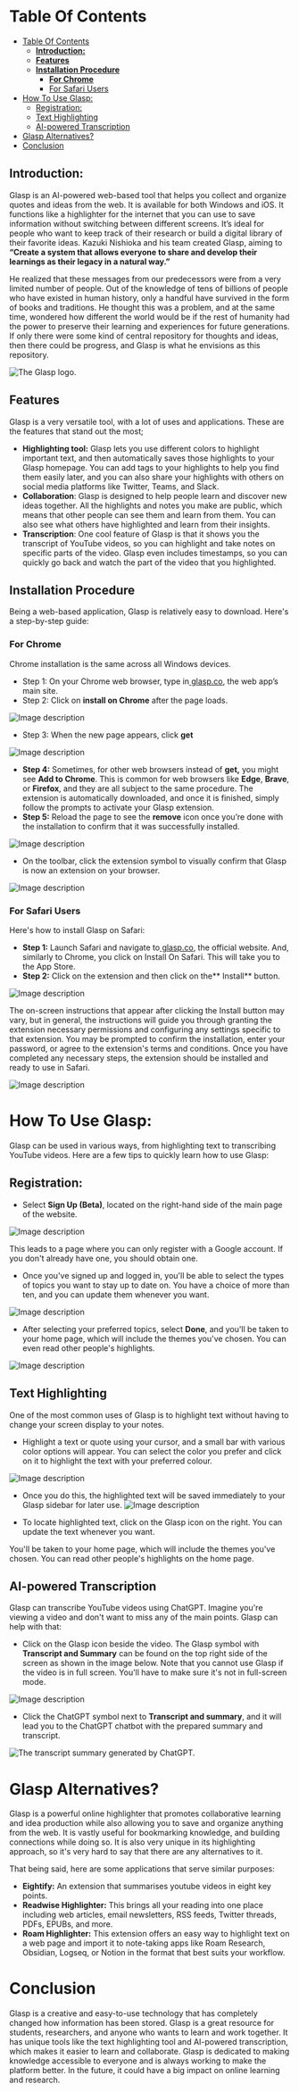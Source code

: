 # Table Of Contents

- [Table Of Contents](#table-of-contents)
  - [**Introduction:**](#introduction)
  - [**Features**](#features)
  - [**Installation Procedure**](#installation-procedure)
    - [**For Chrome**](#for-chrome)
    - [For Safari Users](#for-safari-users)
- [How To Use Glasp:](#how-to-use-glasp)
  - [Registration:](#registration)
  - [Text Highlighting](#text-highlighting)
  - [AI-powered Transcription](#ai-powered-transcription)
- [Glasp Alternatives?](#glasp-alternatives)
- [Conclusion](#conclusion)




## **Introduction:**

Glasp is an AI-powered web-based tool that helps you collect and organize quotes and ideas from the web. It is available for both Windows and iOS. It functions like a highlighter for the internet that you can use to save information without switching between different screens. It’s ideal for people who want to keep track of their research or build a digital library of their favorite ideas. Kazuki Nishioka and his team created Glasp, aiming to **“Create a system that allows everyone to share and develop their learnings as their legacy in a natural way.”**

He realized that these messages from our predecessors were from a very limited number of people. Out of the knowledge of tens of billions of people who have existed in human history, only a handful have survived in the form of books and traditions. He thought this was a problem, and at the same time, wondered how different the world would be if the rest of humanity had the power to preserve their learning and experiences for future generations. If only there were some kind of central repository for thoughts and ideas, then there could be progress, and Glasp is what he envisions as this repository.



![The Glasp logo.](https://dev-to-uploads.s3.amazonaws.com/uploads/articles/jjzf4bls2sfmo3u96x0n.png)

## **Features**

Glasp is a very versatile tool, with a lot of uses and applications. These are the features that stand out the most;



* **Highlighting tool:** Glasp lets you use different colors to highlight important text, and then automatically saves those highlights to your Glasp homepage. You can add tags to your highlights to help you find them easily later, and you can also share your highlights with others on social media platforms like Twitter, Teams, and Slack.
* **Collaboration**: Glasp is designed to help people learn and discover new ideas together. All the highlights and notes you make are public, which means that other people can see them and learn from them. You can also see what others have highlighted and learn from their insights.
* **Transcription**: One cool feature of Glasp is that it shows you the transcript of YouTube videos, so you can highlight and take notes on specific parts of the video. Glasp even includes timestamps, so you can quickly go back and watch the part of the video that you highlighted.


## **Installation Procedure**

Being a web-based application, Glasp is relatively easy to download. Here's a step-by-step guide:


### **For Chrome**

Chrome installation is the same across all Windows devices.



* Step 1: On your Chrome web browser, type in[ glasp.co](http://glasp.co), the web app’s main site. 
* Step 2: Click on **install on Chrome** after the page loads.

![Image description](https://dev-to-uploads.s3.amazonaws.com/uploads/articles/iyt6plew3mfqj2tkyczm.jpeg)




* Step 3: When the new page appears, click **get**




![Image description](https://dev-to-uploads.s3.amazonaws.com/uploads/articles/ns8lsolu0xom2td887wy.jpeg)




* **Step 4:** Sometimes, for other web browsers instead of **get,** you might see **Add to Chrome**. This is common for web browsers like **Edge**, **Brave**, or **Firefox**, and they are all subject to the same procedure.  The extension is automatically downloaded,  and once it is finished, simply follow the prompts to activate your Glasp extension.  
* **Step 5:** Reload the page to see the **remove** icon once you’re done with the installation to confirm that it was successfully installed.



![Image description](https://dev-to-uploads.s3.amazonaws.com/uploads/articles/vip7nqzxqr8lmhhe4dfn.jpeg)



* On the toolbar, click the extension symbol to visually confirm that Glasp is now an extension on your browser.



![Image description](https://dev-to-uploads.s3.amazonaws.com/uploads/articles/bscn9au3o6dfjgy9do8c.jpeg)





### For Safari Users

Here's how to install Glasp on Safari:



* **Step 1:**  Launch Safari and navigate to[ glasp.co](http://glasp.co), the official website. And, similarly to Chrome, you click on Install On Safari. This will take you to the App Store.
* **Step 2:** Click on the extension and then click on the** Install** button.



![Image description](https://dev-to-uploads.s3.amazonaws.com/uploads/articles/9aq3aoa7i5wnym9voytq.png)


The on-screen instructions that appear after clicking the Install button may vary, but in general, the instructions will guide you through granting the extension necessary permissions and configuring any settings specific to that extension. You may be prompted to confirm the installation, enter your password, or agree to the extension's terms and conditions. Once you have completed any necessary steps, the extension should be installed and ready to use in Safari.



![Image description](https://dev-to-uploads.s3.amazonaws.com/uploads/articles/lcs81a0lu57smi234h5l.png)



# How To Use Glasp:

Glasp can be used in various ways, from highlighting text to transcribing YouTube videos. Here are a few tips to quickly learn how to use Glasp:


## Registration:



*  Select **Sign Up (Beta)**, located on the right-hand side of the main page of the website.


![Image description](https://dev-to-uploads.s3.amazonaws.com/uploads/articles/h4h4g8hxg28n1nnwlm2k.jpeg)

This leads to a page where you can only register with a Google account. If you don't already have one, you should obtain one.



* Once you've signed up and logged in, you'll be able to select the types of topics you want to stay up to date on. You have a choice of more than ten, and you can update them whenever you want.

![Image description](https://dev-to-uploads.s3.amazonaws.com/uploads/articles/cfrwnbykpt4o7z2ifkz5.jpeg)

* After selecting your preferred topics, select **Done**, and you'll be taken to your home page, which will include the themes you've chosen. You can even read other people's highlights.



![Image description](https://dev-to-uploads.s3.amazonaws.com/uploads/articles/hva01akw93uuquwo4qq3.jpeg)



## Text Highlighting

One of the most common uses of Glasp is to highlight text without having to change your screen display to your notes.



* Highlight a text or quote using your cursor, and a small bar with various color options will appear. You can select the color you prefer and click on it to highlight the text with your preferred colour.

![Image description](https://dev-to-uploads.s3.amazonaws.com/uploads/articles/o3uqvtl72ufwfb2hdeqi.jpeg)

*  Once you do this, the highlighted text will be saved immediately to your Glasp sidebar for later use.
![Image description](https://dev-to-uploads.s3.amazonaws.com/uploads/articles/imkms1m658a80fmtows0.jpeg)



* To locate highlighted text, click on the Glasp icon on the right. You can update the text whenever you want.

You'll be taken to your home page, which will include the themes you've chosen. You can read other people's highlights on the home page.

## AI-powered Transcription


Glasp can transcribe YouTube videos using ChatGPT. Imagine you're viewing a video and don't want to miss any of the main points. Glasp can help with that: 

* Click on the Glasp icon beside the video. The Glasp symbol with **Transcript and Summary** can be found on the top right side of the screen as shown in the image below.  Note that you cannot use Glasp if the video is in full screen. You'll have to make sure it's not in full-screen mode.


![Image description](https://dev-to-uploads.s3.amazonaws.com/uploads/articles/v68diivk10dl5f640a1a.jpeg)





* Click the ChatGPT symbol next to **Transcript and summary**, and it will lead you to the ChatGPT chatbot with the prepared summary and transcript.

    


![The transcript summary generated by ChatGPT.](https://dev-to-uploads.s3.amazonaws.com/uploads/articles/e04umdux4jmt1n4ru5jk.jpeg)



# Glasp Alternatives?


Glasp is a powerful online highlighter that promotes collaborative learning and idea production while also allowing you to save and organize anything from the web. It is vastly useful for bookmarking knowledge, and building connections while doing so. It is also very unique in its highlighting approach, so it's very hard to say that there are any alternatives to it.

That being said, here are some applications that serve similar purposes:

* **Eightify:** An extension that summarises youtube videos in eight key points. 
* **Readwise Highlighter:** This brings all your reading into one place including web articles, email newsletters, RSS feeds, Twitter threads, PDFs, EPUBs, and more.
* **Roam Highlighter:** This extension offers an easy way to highlight text on a web page and import it to note-taking apps like Roam Research, Obsidian, Logseq, or Notion in the format that best suits your workflow.

# Conclusion

Glasp is a creative and easy-to-use technology that has completely changed how information has been stored. Glasp is a great resource for students, researchers, and anyone who wants to learn and work together. It has unique tools like the text highlighting tool and AI-powered transcription, which makes it easier to learn and collaborate. Glasp is dedicated to making knowledge accessible to everyone and is always working to make the platform better. In the future, it could have a big impact on online learning and research.
